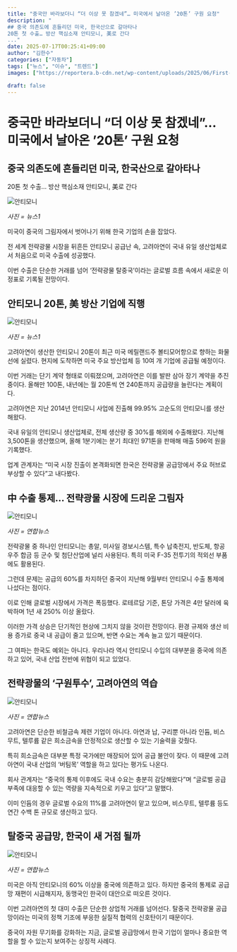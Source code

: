 ```yaml
---
title: "중국만 바라보더니 “더 이상 못 참겠네”… 미국에서 날아온 ’20톤’ 구원 요청"
description: "
## 중국 의존도에 흔들리던 미국, 한국산으로 갈아타나
20톤 첫 수출… 방산 핵심소재 안티모니, 美로 간다
..."
date: 2025-07-17T00:25:41+09:00
author: "김한수"
categories: ["자동차"]
tags: ["뉴스", "이슈", "트렌드"]
images: ["https://reportera.b-cdn.net/wp-content/uploads/2025/06/First-Antimony-Exports-to-the-US-1024x576.jpg"]

draft: false
---
```


# 중국만 바라보더니 “더 이상 못 참겠네”… 미국에서 날아온 ’20톤’ 구원 요청


## 중국 의존도에 흔들리던 미국, 한국산으로 갈아타나
20톤 첫 수출… 방산 핵심소재 안티모니, 美로 간다


![안티모니](https://reportera.b-cdn.net/wp-content/uploads/2025/06/First-Antimony-Exports-to-the-US-1024x576.jpg)

*사진 = 뉴스1*

미국이 중국의 그림자에서 벗어나기 위해 한국 기업의 손을 잡았다.

전 세계 전략광물 시장을 뒤흔든 안티모니 공급난 속, 고려아연이 국내 유일 생산업체로서 처음으로 미국 수출에 성공했다.

이번 수출은 단순한 거래를 넘어 ‘전략광물 탈중국’이라는 글로벌 흐름 속에서 새로운 이정표로 기록될 전망이다.


## 안티모니 20톤, 美 방산 기업에 직행


![안티모니](https://reportera.b-cdn.net/wp-content/uploads/2025/06/고려아연-1-1024x557.jpg)

*사진 = 뉴스1*

고려아연이 생산한 안티모니 20톤이 최근 미국 메릴랜드주 볼티모어항으로 향하는 화물선에 실렸다. 현지에 도착하면 미국 주요 방산업체 등 10여 개 기업에 공급될 예정이다.

이번 거래는 단기 계약 형태로 이뤄졌으며, 고려아연은 이를 발판 삼아 장기 계약을 추진 중이다. 올해만 100톤, 내년에는 월 20톤씩 연 240톤까지 공급량을 늘린다는 계획이다.

고려아연은 지난 2014년 안티모니 사업에 진출해 99.95% 고순도의 안티모니를 생산해왔다.

국내 유일의 안티모니 생산업체로, 전체 생산량 중 30%를 해외에 수출해왔다. 지난해 3,500톤을 생산했으며, 올해 1분기에는 분기 최대인 971톤을 판매해 매출 596억 원을 기록했다.

업계 관계자는 “미국 시장 진출이 본격화되면 한국은 전략광물 공급망에서 주요 허브로 부상할 수 있다”고 내다봤다.


## 中 수출 통제… 전략광물 시장에 드리운 그림자


![안티모니](https://reportera.b-cdn.net/wp-content/uploads/2025/06/안티모니-1024x735.jpg)

*사진 = 연합뉴스*

전략광물 중 하나인 안티모니는 총알, 미사일 경보시스템, 특수 납축전지, 반도체, 항공우주 합금 등 군수 및 첨단산업에 널리 사용된다. 특히 미국 F-35 전투기의 적외선 부품에도 활용된다.

그런데 문제는 공급의 60%를 차지하던 중국이 지난해 9월부터 안티모니 수출 통제에 나섰다는 점이다.

이로 인해 글로벌 시장에서 가격은 폭등했다. 로테르담 기준, 톤당 가격은 4만 달러에 육박하며 1년 새 250% 이상 올랐다.

이러한 가격 상승은 단기적인 현상에 그치지 않을 것이란 전망이다. 환경 규제와 생산 비용 증가로 중국 내 공급이 줄고 있으며, 반면 수요는 계속 늘고 있기 때문이다.

그 여파는 한국도 예외는 아니다. 우리나라 역시 안티모니 수입의 대부분을 중국에 의존하고 있어, 국내 산업 전반에 위협이 되고 있었다.


## 전략광물의 ‘구원투수’, 고려아연의 역습


![안티모니](https://reportera.b-cdn.net/wp-content/uploads/2025/06/고려아연-2-1024x613.jpg)

*사진 = 연합뉴스*

고려아연은 단순한 비철금속 제련 기업이 아니다. 아연과 납, 구리뿐 아니라 인듐, 비스무트, 텔루륨 같은 희소금속을 안정적으로 생산할 수 있는 기술력을 갖췄다.

특히 희소금속은 대부분 특정 국가에만 매장되어 있어 공급 불안이 잦다. 이 때문에 고려아연이 국내 산업의 ‘버팀목’ 역할을 하고 있다는 평가도 나온다.

회사 관계자는 “중국의 통제 이후에도 국내 수요는 충분히 감당해왔다”며 “글로벌 공급 부족에 대응할 수 있는 역량을 지속적으로 키우고 있다”고 말했다.

이미 인듐의 경우 글로벌 수요의 11%를 고려아연이 맡고 있으며, 비스무트, 텔루륨 등도 연간 수백 톤 규모로 생산하고 있다.


## 탈중국 공급망, 한국이 새 거점 될까


![안티모니](https://reportera.b-cdn.net/wp-content/uploads/2025/06/희토류-1024x537.jpg)

*사진 = 연합뉴스*

미국은 아직 안티모니의 60% 이상을 중국에 의존하고 있다. 하지만 중국의 통제로 공급망 재편이 시급해지자, 동맹국인 한국이 대안으로 떠오른 것이다.

이번 고려아연의 첫 대미 수출은 단순한 상업적 거래를 넘어선다. 탈중국 전략광물 공급망이라는 미국의 정책 기조에 부응한 실질적 협력의 신호탄이기 때문이다.

중국이 자원 무기화를 강화하는 지금, 글로벌 공급망에서 한국 기업이 얼마나 중요한 역할을 할 수 있는지 보여주는 상징적 사례다.
